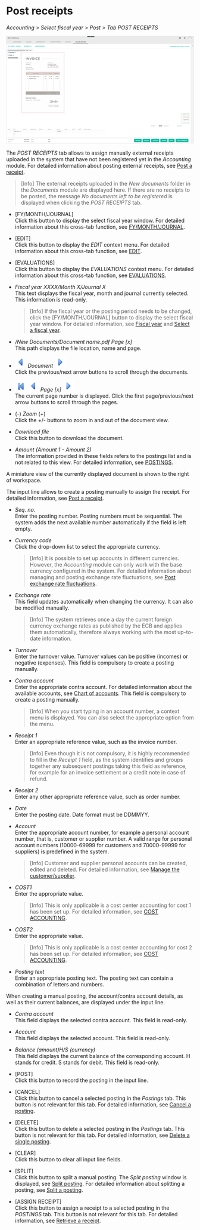 # Post receipts

*Accounting > Select fiscal year > Post > Tab POST RECEIPTS*

![New receipt](../../Assets/Screenshots/RetailSuiteAccounting/Book/BookReceipts/BookReceipts.png "[New receipt]")

The *POST RECEIPTS* tab allows to assign manually external receipts uploaded in the system that have not been registered yet in the *Accounting* module. For detailed information about posting external receipts, see [Post a receipt](../Operation/10_ManageReceipts.md#post-a-receipt).

> [Info] The external receipts uploaded in the *New documents* folder in the *Documents* module are displayed here. If there are no receipts to be posted, the message *No documents left to be registered* is displayed when clicking the *POST RECEIPTS* tab.

- [FY/MONTH/JOURNAL]  
Click this button to display the select fiscal year window. For detailed information about this cross-tab function, see [FY/MONTH/JOURNAL](./01_Book.md#fymonthjournal).

- [EDIT]  
Click this button to display the *EDIT* context menu. For detailed information about this cross-tab function, see [EDIT](./01_Book.md#edit).

- [EVALUATIONS]  
Click this button to display the *EVALUATIONS* context menu. For detailed information about this cross-tab function, see [EVALUATIONS](./01_Book.md#evaluations).

- *Fiscal year XXXX/Month X/Journal X*  
This text displays the fiscal year, month and journal currently selected. This information is read-only.

  > [Info] If the fiscal year or the posting period needs to be changed, click the [FY/MONTH/JOURNAL] button to display the select fiscal year window. For detailed information, see [Fiscal year](./00a_FiscalYear.md) and [Select a fiscal year](../Operation/01_SelectFiscalYear.md).


- */New Documents/Document name.pdf Page [x]*  
This path displays the file location, name and page.

- ![Previous](../../Assets/Icons/Previous.png "[Previous]") *Document* ![Next](../../Assets/Icons/Next.png "[Next]")   
Click the previous/next arrow buttons to scroll through the documents.

- ![First page](../../Assets/Icons/FirstPage02.png "[Previous]") ![First page](../../Assets/Icons/Previous.png "[Previous]") *Page [x]* ![Next](../../Assets/Icons/Next.png "[Next]")  
The current page number is displayed. Click the first page/previous/next arrow buttons to scroll through the pages.

- (-) *Zoom* (+)  
Click the +/- buttons to zoom in and out of the document view.

- *Download file*  
Click this button to download the document.


- *Amount (Amount 1 - Amount 2)*  
The information provided in these fields refers to the postings list and is not related to this view. For detailed information, see [POSTINGS](./01a_Bookings.md).


A miniature view of the currently displayed document is shown to the right of workspace.


The input line allows to create a posting manually to assign the receipt. For detailed information, see [Post a receipt](../Operation/10_ManageReceipts.md#post-a-receipt).

[comment]: <> (Rephrase? Book/assign)

- *Seq. no.*  
 Enter the posting number. Posting numbers must be sequential. The system adds the next available number automatically if the field is left empty.

- *Currency code*  
Click the drop-down list to select the appropriate currency.  

  > [Info] It is possible to set up accounts in different currencies. However, the *Accounting* module can only work with the base currency configured in the system. For detailed information about managing and posting exchange rate fluctuations, see [Post exchange rate fluctuations](../Operation/12_BookExchangeRateFluctuations.md).

- *Exchange rate*  
This field updates automatically when changing the currency. It can also be modified manually.

  > [Info] The system retrieves once a day the current foreign currency exchange rates as published by the ECB and applies them automatically, therefore always working with the most up-to-date information.

- *Turnover*  
Enter the turnover value. Turnover values can be positive (incomes) or negative (expenses). This field is compulsory to create a posting manually.

- *Contra account*  
Enter the appropriate contra account. For detailed information about the available accounts, see [Chart of accounts](../Integration/01_RunAccountingWizard.md#chart-of-accounts). This field is compulsory to create a posting manually.

  > [Info] When you start typing in an account number, a context menu is displayed. You can also select the appropriate option from the menu.

- *Receipt 1*  
Enter an appropriate reference value, such as the invoice number.

  > [Info] Even though it is not compulsory, it is highly recommended to fill in the *Receipt 1* field, as the system identifies and groups together any subsequent postings taking this field as reference, for example for an invoice settlement or a credit note in case of refund.

- *Receipt 2*  
Enter any other appropriate reference value, such as order number.

- *Date*  
Enter the posting date. Date format must be DDMMYY.

- *Account*   
Enter the appropriate account number, for example a personal account number, that is, customer or supplier number. A valid range for personal account numbers (10000-69999 for customers and 70000-99999 for suppliers) is predefined in the system.

  > [Info] Customer and supplier personal accounts can be created, edited and deleted. For detailed information, see [Manage the customer/supplier](../Integration/05_ManageCustomerSupplier.md).

- *COST1*  
Enter the appropriate value.

  > [Info] This is only applicable is a cost center accounting for cost 1 has been set up. For detailed information, see [COST ACCOUNTING](./02e_CostAccounting.md).

- *COST2*  
Enter the appropriate value.

  > [Info] This is only applicable is a cost center accounting for cost 2 has been set up. For detailed information, see [COST ACCOUNTING](./02e_CostAccounting.md).

- *Posting text*  
Enter an appropriate posting text. The posting text can contain a combination of letters and numbers.


When creating a manual posting, the account/contra account details, as well as their current balances, are displayed under the input line.

- *Contra account*  
This field displays the selected contra account. This field is read-only.

- *Account*  
This field displays the selected account. This field is read-only.

- *Balance (amount)H/S (currency)*  
This field displays the current balance of the corresponding account. H stands for credit. S stands for debit. This field is read-only.



- [POST]    
Click this button to record the posting in the input line.

- [CANCEL]  
Click this button to cancel a selected posting in the *Postings* tab. This button is not relevant for this tab. For detailed information, see [Cancel a posting](../Operation/05_CancelBooking.md).

- [DELETE]    
Click this button to delete a selected posting in the *Postings* tab. This button is not relevant for this tab. For detailed information, see [Delete a single posting](../Operation/06_DeleteBookings.md#delete-a-single-posting).

- [CLEAR]    
Click this button to clear all input line fields.

- [SPLIT]    
Click this button to split a manual posting. The *Split posting* window is displayed, see [Split posting](./01a_Bookings.md#split-posting). For detailed information about splitting a posting, see [Split a posting](../Operation/09_SplitBooking.md).

- [ASSIGN RECEIPT]  
Click this button to assign a receipt to a selected posting in the *POSTINGS* tab. This button is not relevant for this tab. For detailed information, see [Retrieve a receipt](../Operation/10_ManageReceipts.md#retrieve-a-receipt).
